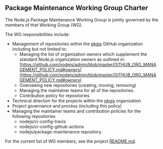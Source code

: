 ## Package Maintenance Working Group Charter

The Node.js Package Maintenance Working Group is jointly governed by the members
of that Working Group (WG).

The WG responsibilities include:

* Management of repositories within the [pkgjs](https://github.com/pkgjs)
  GitHub organization including but not limited to:
    * Managing the list of organization owners which supplement the standard
      Node.js organization owners as outlined in:
[https://github.com/nodejs/admin/blob/master/GITHUB_ORG_MANAGEMENT_POLICY.md#owners](https://github.com/nodejs/admin/blob/master/GITHUB_ORG_MANAGEMENT_POLICY.md#owners)
    * Overseeing new repositories (creating, moving, removing)
    * Managing the maintainer teams for all of the repositories.
    * Contribution policy for repositories
* Technical direction for the projects within
  the [pkgjs](https://github.com/pkgjs)  organization
* Project governance and process (including this policy)
* Managing the maintainer teams and contribution policies for the
  following repositories
  * nodejs/ci-config-travis
  * nodejs/ci-config-github-actions
  * nodejs/package-maintenance repository.

For the current list of WG members, see the project [README.md][].

[README.md]: ./README.md#current-project-team-members
